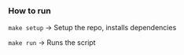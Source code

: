 ### How to run

`make setup` -> Setup the repo, installs dependencies

`make run` -> Runs the script
